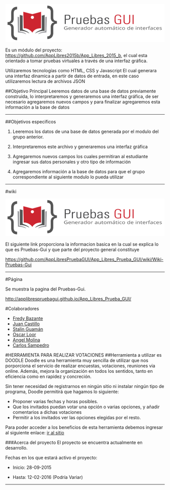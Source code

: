 ![](https://github.com/AppLibresPruebaGUI/App_Libres_Prueba_GUI/blob/master/logos/logoHorizontal.png)

Es un módulo del proyecto: https://github.com/AppLibres2015b/App_Libres_2015_b, el cual esta orientado a tomar pruebas virtuales a través de una interfaz gráfica.

Utilizaremos tecnologías como HTML, CSS y Javascript
El cual generara una interfaz dinamica a partir de datos de entrada, en este caso utilizaremos lectura de archivos JSON

##Objetivo Principal
Leeremos datos de una base de datos previamente construida, lo interpretaremos y generaremos una interfaz gráfica, de ser necesario agregaremos nuevos campos y para finalizar agregaremos esta información a la base de datos
***
##Objetivos especificos
 
1. Leeremos los datos de una base de datos generada por el modulo del grupo anterior.

2. Interpretaremos este archivo y generaremos una interfaz gráfica

3. Agregaremos nuevos campos los cuales permitiran al estudiante ingresar sus datos personales y otro tipo de información

4. Agregaremos información a la base de datos para que el grupo correspondiente al siguiente modulo lo pueda utilizar

***
#wiki

![](https://github.com/AppLibresPruebaGUI/App_Libres_Prueba_GUI/blob/master/logos/logoHorizontal.png)

El siguiente link proporciona la informacion basica en la cual se explica lo que es Pruebas-Gui y que parte del proyecto general constituye

https://github.com/AppLibresPruebaGUI/App_Libres_Prueba_GUI/wiki/Wiki-Pruebas-Gui

***
#Página 

Se muestra la pagina del Pruebas-Gui.

http://applibrespruebagui.github.io/App_Libres_Prueba_GUI/

#Colaboradores
* [Fredy Bazante]( https://github.com/FreddyBazante)
* [Juan Castillo]( https://github.com/juanfcreyes)
* [Stalin Guamán](https://github.com/StanGumn)
* [Oscar Loor]( https://github.com/OscarLoor)
* [Angel Molina]( https://github.com/f3ar161)
* [Carlos Sampedro](https://github.com/CarlosEd91)


#HERRAMIENTA PARA REALIZAR VOTACIONES
##Herramienta a utilizar es DOODLE
Doodle es una herramienta muy sencilla de utilizar que nos porporciona el servicio de realizar encuestas, votaciones, reuniones via online. Además, mejora la organización en todos los sentidos, tanto en eficiencia como en rapidez y concreción. 

Sin tener necesidad de registrarnos en ningún sitio ni instalar ningún tipo de programa, Doodle permitirá que hagamos lo siguiente:

* Proponer varias fechas y horas posibles.
* Que los invitados puedan votar una opción o varias opciones, y añadir comentarios a dichas votaciones
* Permitir a los invitados ver las opciones elegidas por el resto.

Para poder acceder a los beneficios de esta herramienta debemos ingresar al siguiente enlace: [ir al sitio](http://doodle.com/es/)


###Acerca del proyecto
El proyecto se encuentra actualmente en desarrollo.

Fechas en los que estará activo el proyecto:

* Inicio: 28-09-2015

* Hasta: 12-02-2016 (Podría Variar)

***
